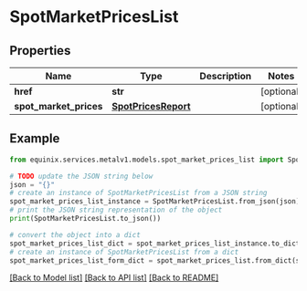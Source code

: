 # SpotMarketPricesList


## Properties

Name | Type | Description | Notes
------------ | ------------- | ------------- | -------------
**href** | **str** |  | [optional] 
**spot_market_prices** | [**SpotPricesReport**](SpotPricesReport.md) |  | [optional] 

## Example

```python
from equinix.services.metalv1.models.spot_market_prices_list import SpotMarketPricesList

# TODO update the JSON string below
json = "{}"
# create an instance of SpotMarketPricesList from a JSON string
spot_market_prices_list_instance = SpotMarketPricesList.from_json(json)
# print the JSON string representation of the object
print(SpotMarketPricesList.to_json())

# convert the object into a dict
spot_market_prices_list_dict = spot_market_prices_list_instance.to_dict()
# create an instance of SpotMarketPricesList from a dict
spot_market_prices_list_form_dict = spot_market_prices_list.from_dict(spot_market_prices_list_dict)
```
[[Back to Model list]](../README.md#documentation-for-models) [[Back to API list]](../README.md#documentation-for-api-endpoints) [[Back to README]](../README.md)


